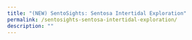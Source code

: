 ```yaml
---
title: "(NEW) SentoSights: Sentosa Intertidal Exploration"
permalink: /sentosights-sentosa-intertidal-exploration/
description: ""
---
```

